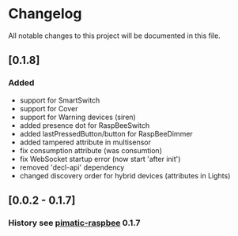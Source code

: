 # Changelog
All notable changes to this project will be documented in this file.

## [0.1.8]
### Added  
* support for SmartSwitch
* support for Cover
* support for Warning devices (siren)
* added presence dot for RaspBeeSwitch
* added lastPressedButton/button for RaspBeeDimmer
* added tampered attribute in multisensor
* fix consumption attribute (was consumtion)
* fix WebSocket startup error (now start 'after init')
* removed 'decl-api' dependency
* changed discovery order for hybrid devices (attributes in Lights)

## [0.0.2 - 0.1.7]
### History see [pimatic-raspbee](https://github.com/treban/pimatic-raspbee/blob/master/CHANGELOG.md) 0.1.7

